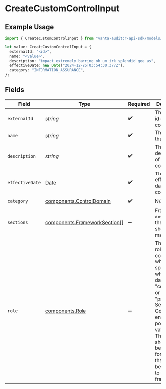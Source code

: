 # CreateCustomControlInput

## Example Usage

```typescript
import { CreateCustomControlInput } from "vanta-auditor-api-sdk/models/components";

let value: CreateCustomControlInput = {
  externalId: "<id>",
  name: "<value>",
  description: "impact extremely barring oh um irk splendid gee as",
  effectiveDate: new Date("2024-12-26T03:54:30.377Z"),
  category: "INFORMATION_ASSURANCE",
};
```

## Fields

| Field                                                                                                                                                                                                                                       | Type                                                                                                                                                                                                                                        | Required                                                                                                                                                                                                                                    | Description                                                                                                                                                                                                                                 |
| ------------------------------------------------------------------------------------------------------------------------------------------------------------------------------------------------------------------------------------------- | ------------------------------------------------------------------------------------------------------------------------------------------------------------------------------------------------------------------------------------------- | ------------------------------------------------------------------------------------------------------------------------------------------------------------------------------------------------------------------------------------------- | ------------------------------------------------------------------------------------------------------------------------------------------------------------------------------------------------------------------------------------------- |
| `externalId`                                                                                                                                                                                                                                | *string*                                                                                                                                                                                                                                    | :heavy_check_mark:                                                                                                                                                                                                                          | The external id of the control.                                                                                                                                                                                                             |
| `name`                                                                                                                                                                                                                                      | *string*                                                                                                                                                                                                                                    | :heavy_check_mark:                                                                                                                                                                                                                          | The name of the control.                                                                                                                                                                                                                    |
| `description`                                                                                                                                                                                                                               | *string*                                                                                                                                                                                                                                    | :heavy_check_mark:                                                                                                                                                                                                                          | The description of the control.                                                                                                                                                                                                             |
| `effectiveDate`                                                                                                                                                                                                                             | [Date](https://developer.mozilla.org/en-US/docs/Web/JavaScript/Reference/Global_Objects/Date)                                                                                                                                               | :heavy_check_mark:                                                                                                                                                                                                                          | The effective date of the control.                                                                                                                                                                                                          |
| `category`                                                                                                                                                                                                                                  | [components.ControlDomain](../../models/components/controldomain.md)                                                                                                                                                                        | :heavy_check_mark:                                                                                                                                                                                                                          | N/A                                                                                                                                                                                                                                         |
| `sections`                                                                                                                                                                                                                                  | [components.FrameworkSection](../../models/components/frameworksection.md)[]                                                                                                                                                                | :heavy_minus_sign:                                                                                                                                                                                                                          | Framework sections that the control should be mapped to.                                                                                                                                                                                    |
| `role`                                                                                                                                                                                                                                      | [components.Role](../../models/components/role.md)                                                                                                                                                                                          | :heavy_minus_sign:                                                                                                                                                                                                                          | The GDPR role of the control, which specifies whether the data is being "collected" or "processed". See the GdprRole enum for possible values.<br/>This field should only be included for controls that are to be mapped to the GDPR framework. |